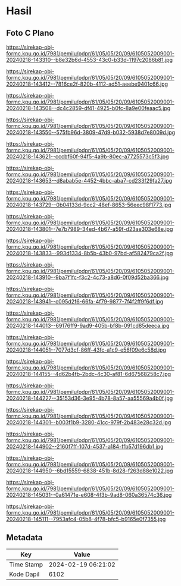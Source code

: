 # Hasil

## Foto C Plano

https://sirekap-obj-formc.kpu.go.id/7981/pemilu/pdpr/61/05/05/20/09/6105052009001-20240218-143310--b8e32b6d-4553-43c0-b33d-1197c2086b81.jpg

https://sirekap-obj-formc.kpu.go.id/7981/pemilu/pdpr/61/05/05/20/09/6105052009001-20240218-143412--7816ce2f-820b-4112-ad51-aeebe9401c66.jpg

https://sirekap-obj-formc.kpu.go.id/7981/pemilu/pdpr/61/05/05/20/09/6105052009001-20240218-143508--dc4c2859-df41-4925-b0fc-8a9e00feaac5.jpg

https://sirekap-obj-formc.kpu.go.id/7981/pemilu/pdpr/61/05/05/20/09/6105052009001-20240218-143550--575fb96d-3809-47d9-b032-5938d7e8009d.jpg

https://sirekap-obj-formc.kpu.go.id/7981/pemilu/pdpr/61/05/05/20/09/6105052009001-20240218-143621--cccbf60f-94f5-4a9b-80ec-a7725573c5f3.jpg

https://sirekap-obj-formc.kpu.go.id/7981/pemilu/pdpr/61/05/05/20/09/6105052009001-20240218-143653--d8abab5e-4452-4bbc-aba7-cd233f29fa27.jpg

https://sirekap-obj-formc.kpu.go.id/7981/pemilu/pdpr/61/05/05/20/09/6105052009001-20240218-143729--0b04133d-9cc2-48ef-8653-56eec98f1773.jpg

https://sirekap-obj-formc.kpu.go.id/7981/pemilu/pdpr/61/05/05/20/09/6105052009001-20240218-143801--7e7b7989-34ed-4b67-a59f-d23ae303e68e.jpg

https://sirekap-obj-formc.kpu.go.id/7981/pemilu/pdpr/61/05/05/20/09/6105052009001-20240218-143833--993d1334-8b5b-43b0-97bd-af582479ca2f.jpg

https://sirekap-obj-formc.kpu.go.id/7981/pemilu/pdpr/61/05/05/20/09/6105052009001-20240218-143910--9ba7f1fc-f3c2-4c73-a8d6-0f09d52ba366.jpg

https://sirekap-obj-formc.kpu.go.id/7981/pemilu/pdpr/61/05/05/20/09/6105052009001-20240218-143941--c095d2f6-66fa-4f79-9877-7f4f2ff9f6df.jpg

https://sirekap-obj-formc.kpu.go.id/7981/pemilu/pdpr/61/05/05/20/09/6105052009001-20240218-144013--69176ff9-9ad9-405b-bf8b-091cd85deeca.jpg

https://sirekap-obj-formc.kpu.go.id/7981/pemilu/pdpr/61/05/05/20/09/6105052009001-20240218-144051--7077d3cf-86ff-43fc-a1c9-e56f09e6c58d.jpg

https://sirekap-obj-formc.kpu.go.id/7981/pemilu/pdpr/61/05/05/20/09/6105052009001-20240218-144155--4d62b4fb-2bdc-4c30-af81-6d67568258c7.jpg

https://sirekap-obj-formc.kpu.go.id/7981/pemilu/pdpr/61/05/05/20/09/6105052009001-20240218-144227--35153d36-3e95-4b78-8a57-aa55569a4b0f.jpg

https://sirekap-obj-formc.kpu.go.id/7981/pemilu/pdpr/61/05/05/20/09/6105052009001-20240218-144301--b003f1b9-3280-41cc-979f-2b483e28c32d.jpg

https://sirekap-obj-formc.kpu.go.id/7981/pemilu/pdpr/61/05/05/20/09/6105052009001-20240218-144902--2160f7ff-107d-4537-a184-ffb57d196db1.jpg

https://sirekap-obj-formc.kpu.go.id/7981/pemilu/pdpr/61/05/05/20/09/6105052009001-20240218-144950--6bd15559-6838-451b-8d28-f263d88e1022.jpg

https://sirekap-obj-formc.kpu.go.id/7981/pemilu/pdpr/61/05/05/20/09/6105052009001-20240218-145031--0a61471e-e608-4f3b-9ad8-060a36574c36.jpg

https://sirekap-obj-formc.kpu.go.id/7981/pemilu/pdpr/61/05/05/20/09/6105052009001-20240218-145111--7953afc4-05b8-4f78-bfc5-b9165e0f7355.jpg


## Metadata

| Key        | Value               |
| ---------- | ------------------- |
| Time Stamp | 2024-02-19 06:21:02 |
| Kode Dapil | 6102                |



